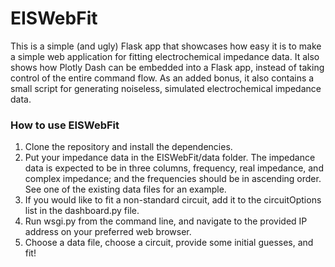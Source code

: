 # EISWebFit
This is a simple (and ugly) Flask app that showcases how easy it is to make a simple web application for fitting electrochemical impedance data. It also shows how Plotly Dash can be embedded into a Flask app, instead of taking control of the entire command flow. As an added bonus, it also contains a small script for generating noiseless, simulated electrochemical impedance data.

### How to use EISWebFit
1. Clone the repository and install the dependencies.
2. Put your impedance data in the EISWebFit/data folder. The impedance data is expected to be in three columns, frequency, real impedance, and complex impedance; and the frequencies should be in ascending order. See one of the existing data files for an example.
3. If you would like to fit a non-standard circuit, add it to the circuitOptions list in the dashboard.py file.
3. Run wsgi.py from the command line, and navigate to the provided IP address on your preferred web browser.
4. Choose a data file, choose a circuit, provide some initial guesses, and fit!

